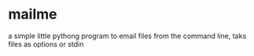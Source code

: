 # mailme
a simple little pythong program to email files from the command line, taks files as options or stdin
